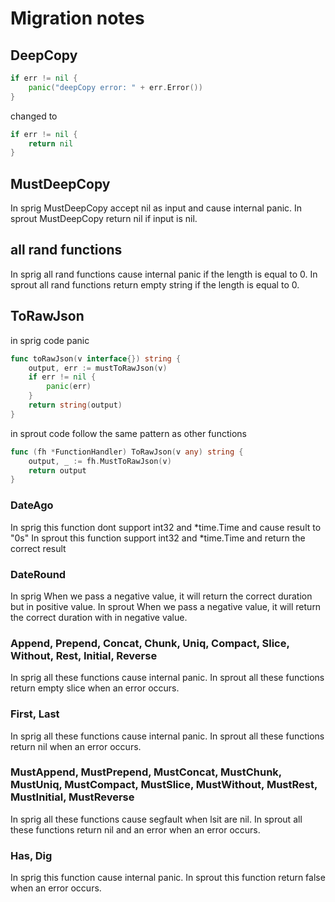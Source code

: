 # Migration notes

## DeepCopy

```go
if err != nil {
	panic("deepCopy error: " + err.Error())
}
```
changed to 
```go
if err != nil {
	return nil
}
```

## MustDeepCopy
In sprig MustDeepCopy accept nil as input and cause internal panic. In sprout MustDeepCopy return nil if input is nil.


## all rand functions
In sprig all rand functions cause internal panic if the length is equal to 0. In sprout all rand functions return empty string if the length is equal to 0.

<!-- ## Encoding Decode
In sprig Decoding functions return the error string instead of empty string if the input is not a valid base64 encoded string.
In sprout Decoding functions return empty string if the input is not a valid base64 encoded string. -->

## ToRawJson
in sprig code panic
```go
func toRawJson(v interface{}) string {
	output, err := mustToRawJson(v)
	if err != nil {
		panic(err)
	}
	return string(output)
}
```

in sprout code follow the same pattern as other functions

```go
func (fh *FunctionHandler) ToRawJson(v any) string {
	output, _ := fh.MustToRawJson(v)
	return output
}
```

### DateAgo

In sprig this function dont support int32 and *time.Time and cause result to "0s"
In sprout this function support int32 and *time.Time and return the correct result

### DateRound 
In sprig When we pass a negative value, it will return the correct duration but in positive value.
In sprout When we pass a negative value, it will return the correct duration with in negative value.

### Append, Prepend, Concat, Chunk, Uniq, Compact, Slice, Without, Rest, Initial, Reverse
In sprig all these functions cause internal panic.
In sprout all these functions return empty slice when an error occurs.

### First, Last
In sprig all these functions cause internal panic.
In sprout all these functions return nil when an error occurs.

### MustAppend, MustPrepend, MustConcat, MustChunk, MustUniq, MustCompact, MustSlice, MustWithout, MustRest, MustInitial, MustReverse
In sprig all these functions cause segfault when lsit are nil.
In sprout all these functions return nil and an error when an error occurs.

### Has, Dig
In sprig this function cause internal panic.
In sprout this function return false when an error occurs.
